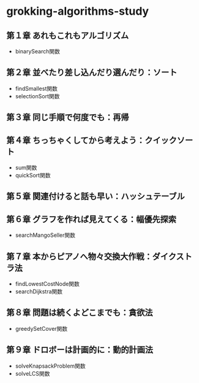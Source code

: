 # grokking-algorithms-study

## 第１章 あれもこれもアルゴリズム
- binarySearch関数

## 第２章 並べたり差し込んだり選んだり：ソート
- findSmallest関数
- selectionSort関数

## 第３章 同じ手順で何度でも：再帰

## 第４章 ちっちゃくしてから考えよう：クイックソート
- sum関数
- quickSort関数

## 第５章 関連付けると話も早い：ハッシュテーブル

## 第６章 グラフを作れば見えてくる：幅優先探索
- searchMangoSeller関数

## 第７章 本からピアノへ物々交換大作戦：ダイクストラ法
- findLowestCostNode関数
- searchDijkstra関数

## 第８章 問題は続くよどこまでも：貪欲法
- greedySetCover関数

## 第９章 ドロボーは計画的に：動的計画法
- solveKnapsackProblem関数
- solveLCS関数
